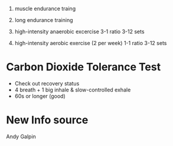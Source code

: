 1. muscle endurance traing

2. long endurance training

3. high-intensity anaerobic excercise
3-1 ratio
3-12 sets

4. high-intensity aerobic exercise (2 per week)
1-1 ratio
3-12 sets

# Carbon Dioxide Tolerance Test 
- Check out recovery status
- 4 breath + 1 big inhale & slow-controlled exhale
- 60s or longer (good)

# New Info source
Andy Galpin
